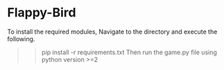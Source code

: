 # Flappy-Bird

To install the required modules, Navigate to the directory and execute the following.
>>pip install -r requirements.txt
Then run the game.py file using python version >=2
